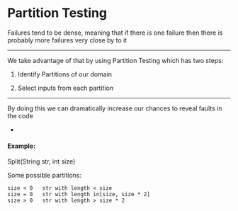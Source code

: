 # Partition Testing

Failures tend to be dense, meaning that if there is one failure then there is probably more failures very close by to it

***

We take advantage of that by using Partition Testing which has two steps:

1. Identify Partitions of our domain

2. Select inputs from each partition

***

By doing this we can dramatically increase our chances to reveal faults in the code

-

#### Example:


Split(String str, int size)

Some possible partitions:

```
size < 0   str with length < size
size = 0   str with length in[size, size * 2]
size > 0   str with length > size * 2
```
